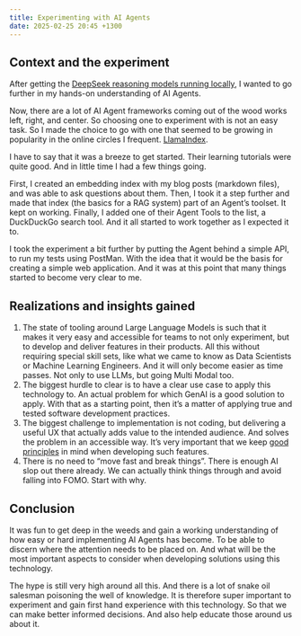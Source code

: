 ```yaml
---
title: Experimenting with AI Agents
date: 2025-02-25 20:45 +1300
---
```


## Context and the experiment

After getting the [DeepSeek reasoning models running locally](https://blog.santini.nz/2025/01/31/experimenting-with-r1-locally), I wanted to go further in my hands-on understanding of AI Agents.

Now, there are a lot of AI Agent frameworks coming out of the wood works left, right, and center. So choosing one to experiment with is not an easy task. So I made the choice to go with one that seemed to be growing in popularity in the online circles I frequent. [LlamaIndex](https://www.llamaindex.ai/).

I have to say that it was a breeze to get started. Their learning tutorials were quite good. And in little time I had a few things going.

First, I created an embedding index with my blog posts (markdown files), and was able to ask questions about them. Then, I took it a step further and made that index (the basics for a RAG system) part of an Agent’s toolset. It kept on working. Finally, I added one of their Agent Tools to the list, a DuckDuckGo search tool. And it all started to work together as I expected it to.

I took the experiment a bit further by putting the Agent behind a simple API, to run my tests using PostMan. With the idea that it would be the basis for creating a simple web application. And it was at this point that many things started to become very clear to me.

## Realizations and insights gained

1.  The state of tooling around Large Language Models is such that it makes it very easy and accessible for teams to not only experiment, but to develop and deliver features in their products. All this without requiring special skill sets, like what we came to know as Data Scientists or Machine Learning Engineers. And it will only become easier as time passes. Not only to use LLMs, but going Multi Modal too.
2.  The biggest hurdle to clear is to have a clear use case to apply this technology to. An actual problem for which GenAI is a good solution to apply. With that as a starting point, then it’s a matter of applying true and tested software development practices.
3.  The biggest challenge to implementation is not coding, but delivering a useful UX that actually adds value to the intended audience. And solves the problem in an accessible way. It’s very important that we keep [good principles](https://blog.santini.nz/2025/02/11/building-good-ux-in-ai-products) in mind when developing such features.
4.  There is no need to “move fast and break things”. There is enough AI slop out there already. We can actually think things through and avoid falling into FOMO. Start with why.

## Conclusion

It was fun to get deep in the weeds and gain a working understanding of how easy or hard implementing AI Agents has become. To be able to discern where the attention needs to be placed on. And what will be the most important aspects to consider when developing solutions using this technology.

The hype is still very high around all this. And there is a lot of snake oil salesman poisoning the well of knowledge. It is therefore super important to experiment and gain first hand experience with this technology. So that we can make better informed decisions. And also help educate those around us about it.
